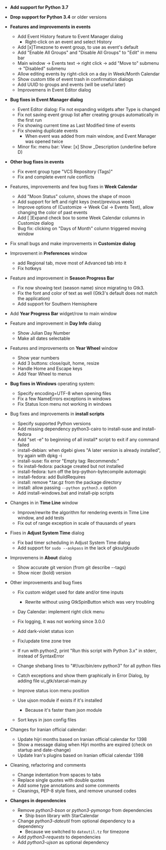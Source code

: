 - **Add support for Python 3.7**

- **Drop support for Python 3.4** or older versions

- **Features and improvements in events**

  - Add Event History feature to Event Manager dialog
    - Right-click on an event and select History
  - Add \[x\]Timezone to event group, to use as event's default
  - Add "Enable All Groups" and "Disable All Groups" to "Edit" in menu bar
  - Main window -> Events text -> right click -> add "Move to" submenu -> "Disabled" submenu
  - Allow editing events by right-click on a day in Week/Month Calendar
  - Show custom title of event trash in confirmation dialogs
  - Add UUID to groups and events (will be useful later)
  - Improvemens in Event Editor dialog

- **Bug fixes in Event Manager dialog**

  - Event Editor dialog: Fix not expanding widgets after Type is changed
  - Fix not saving event group list after creating groups automatically in the first run
  - Fix showing current time as Last Modified time of events
  - Fix showing duplicate events
    - When event was added from main window, and Event Manager was opened twice

  * Minor fix: menu bar: View: \[x\] Show \_Description (underline before D)

- **Other bug fixes in events**

  - Fix event group type "VCS Repository (Tags)"
  - Fix and complete event rule conflicts

- Features, improvements and few bug fixes in **Week Calendar**

  - Add "Moon Status" column, shows the shape of moon
  - Add support for left and right keys (next/previous week)
  - Improve options of (Customize -> Week Cal -> Events Text), allow changing the color of past events
  - Add \[ \]Expand check box to some Week Calendar columns in Customize dialog
  - Bug fix: clicking on "Days of Month" column triggered moving window

- Fix small bugs and make improvements in **Customize dialog**

- Improvement in **Preferences** window

  - add Regional tab, move most of Advanced tab into it
  - Fix hotkeys

- Feature and improvement in **Season Progress Bar**

  - Fix now showing text (season name) since migrating to Gtk3.
  - Fix the font and color of text as well (Gtk3's default does not match the application)
  - Add support for Southern Hemisphere

- Add **Year Progress Bar** widget/row to main window

- Feature and improvement in **Day Info** dialog

  - Show Julian Day Number
  - Make all dates selectable

- Features and improvements on **Year Wheel** window

  - Show year numbers
  - Add 3 buttons: close/quit, home, resize
  - Handle Home and Escape keys
  - Add Year Wheel to menus

- **Bug fixes in Windows** operating system:

  - Specify encoding=UTF-8 when opening files
  - Fix a few NameErrors exceptions in windows
  - Fix Status Icon menu not working in windows

- Bug fixes and improvements in **install scripts**

  - Specify supported Python versions
  - Add missing dependency python3-cairo to install-suse and install-fedora
  - Add "set -e" to beginning of all install\* script to exit if any command failed
  - install-debian: when dgebi gives "A later version is already installed", try again with dpkg -i
  - install-suse: fix error "Empty tag: Recommends:"
  - fix install-fedora: package created but not installed
  - install-fedora: turn off the brp-python-bytecompile automagic
  - install-fedora: add BuildRequires
  - install: remove \*.tar.gz from the package directory
  - install: allow passing `--python python3.x` option
  - Add install-windows.bat and install-pip scripts

- Changes in in **Time Line** window

  - Improve/rewrite the algorithm for rendering events in Time Line window, and add tests
  - Fix out of range exception in scale of thausands of years

- Fixes in **Adjust System Time** dialog

  - Fix bad timer scheduling in Adjust System Time dialog
  - Add support for `sudo --askpass` in the lack of gksu/gksudo

- Improvemens in **About** dialog

  - Show accurate git version (from git describe --tags)
  - Show nicer (bold) version

- Other improvements and bug fixes

  - Fix custom widget used for date and/or time inputs

    - Rewrite without using GtkSpinButton which was very troubling

  - Day Calendar: implement right click menu

  - Fix logging, it was not working since 3.0.0

  - Add dark-violet status icon

  - Fix/update time zone tree

  - If run with python2, print "Run this script with Python 3.x" in stderr, instead of SyntaxError

  - Change shebang lines to "#!/usr/bin/env python3" for all python files

  - Catch exceptions and show them graphically in Error Dialog, by adding file ui_gtk/starcal-main.py

  - Improve status icon menu position

  - Use ujson module if exists if it's installed

    - Because it's faster tham json module

  - Sort keys in json config files

- Changes for Iranian official calendar:

  - Update hijri months based on Iranian official calendar for 1398
  - Show a message dialog when Hijri months are expired (check on startup and date-change)

  * Update Iran's plugins based on Iranian official calendar 1398

- Cleaning, refactoring and comments

  - Change indentation from spaces to tabs
  - Replace single quotes with double quotes
  - Add some type annotations and some comments
  - Cleanings, PEP-8 style fixes, and remove ununsed codes

- **Changes in dependencies**

  - Remove *python3-bson* or *python3-pymongo* from dependencies
    - Ship bson library with StarCalendar
  - Change *python3-dateutil* from optional dependency to a dependency
    - Because we switched to `dateutil.tz` for timezone
  - Add *python3-requests* to dependencies
  - Add *python3-ujson* as optional dependency
